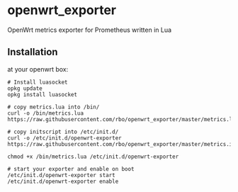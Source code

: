 # openwrt_exporter
OpenWrt metrics exporter for Prometheus written in Lua
## Installation
at your openwrt box:

```
# Install luasocket
opkg update
opkg install luasocket

# copy metrics.lua into /bin/
curl -o /bin/metrics.lua https://raw.githubusercontent.com/rbo/openwrt_exporter/master/metrics.lua

# copy initscript into /etc/init.d/
curl -o /etc/init.d/openwrt-exporter https://raw.githubusercontent.com/rbo/openwrt_exporter/master/metrics.initscript

chmod +x /bin/metrics.lua /etc/init.d/openwrt-exporter

# start your exporter and enable on boot
/etc/init.d/openwrt-exporter start
/etc/init.d/openwrt-exporter enable
```
